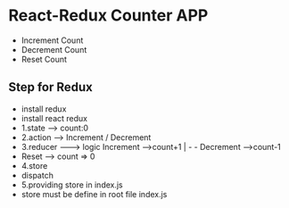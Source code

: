 # React-Redux Counter APP

- Increment Count
- Decrement Count
- Reset Count

## Step for Redux

- install redux
- install react redux
- 1.state --> count:0
- 2.action --> Increment / Decrement
- 3.reducer ---> logic Increment -->count+1 | - - Decrement -->count-1
- Reset --> count => 0
- 4.store
- dispatch
- 5.providing store in index.js
- store must be define in root file index.js
